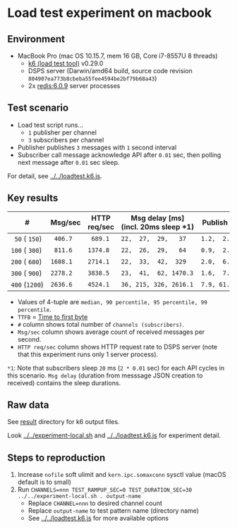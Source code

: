 # Load test experiment on macbook

## Environment

- MacBook Pro (mac OS 10.15.7, mem 16 GB, Core i7-8557U 8 threads)
  - [k6 (load test tool)](https://k6.io/) v0.29.0
  - DSPS server (Darwin/amd64 build, source code revision `804907ea773b8cbeba55fee4594be2bf79b68a43`)
  - 2x [redis:6.0.9](https://hub.docker.com/_/redis) server processes

## Test scenario

- Load test script runs... 
  - `1` publisher per channel
  - `3` subscribers per channel
- Publisher publishes `3` messages with `1` second interval
- Subscriber call message acknowledge API after `0.01` sec, then polling next message after `0.01` sec sleep.

For detail, see [../../loadtest.k6.js](../../loadtest.k6.js).

## Key results

| #              | Msg/sec  | HTTP req/sec | Msg delay [ms]<br>(incl. 20ms sleep *1) | Publish API TTFB [ms]    | Acknowledge API TTFB [ms] |
| -------------- | -------- | ------------ | --------------------------------------- | ------------------------ | ------------------------- |
| ` 50` ( `150`) | ` 406.7` | ` 689.1`     | `22,  27,  29,   37`                    | `1.2,  2.9,  3.9,  10.7` | `0.8,  2.2,  3.0,   5.6`  |
| `100` ( `300`) | ` 811.6` | `1374.8`     | `22,  26,  29,   64`                    | `0.9,  2.8,  4.2,  30.3` | `0.7,  2.0,  2.9,   9.4`  |
| `200` ( `600`) | `1608.1` | `2714.1`     | `22,  33,  42,  329`                    | `2.0,  6.8, 10.3, 179.4` | `1.0,  4.1,  7.1,  16.6`  |
| `300` ( `900`) | `2278.2` | `3838.5`     | `23,  41,  62, 1470.3`                  | `1.6,  7.5, 12.3, 450.7` | `1.1,  5.3,  9.2,  22.9`  |
| `400` (`1200`) | `2636.6` | `4524.1`     | `36, 215, 326, 2616.1`                  | `7.9, 61.2, 90.3, 830.4` | `5.2, 49.5, 70.5, 115.9`  |

- Values of 4-tuple are `median, 90 percentile, 95 percentile, 99 percentile`.
- `TTFB` = [Time to first byte](https://en.wikipedia.org/wiki/Time_to_first_byte)
- `#` column shows total number of `channels (subscribers)`.
- `Msg/sec` column shows average count of received messages per second.
- `HTTP req/sec` column shows HTTP request rate to DSPS server (note that this experiment runs only 1 server process).

`*1`: Note that subscribers sleep `20` ms (`2 * 0.01` sec) for each API cycles in this scenario. `Msg delay` (duration from messsage JSON creation to received) contains the sleep durations.

## Raw data

See [result](./result) directory for k6 output files.

Look [../../experiment-local.sh](../../experiment-local.sh) and [../../loadtest.k6.js](../../loadtest.k6.js) for experiment detail.

## Steps to reproduction

1. Increase `nofile` soft ulimit and `kern.ipc.somaxconn` sysctl value (macOS default is to small)
2. Run `CHANNELS=nnn TEST_RAMPUP_SEC=0 TEST_DURATION_SEC=30 ../../experiment-local.sh . output-name` 
    - Replace `CHANNEL=nnn` to desired channel count
    - Replace `output-name` to test pattern name (directory name)
    - See [../../loadtest.k6.js](../../loadtest.k6.js) for more available options
